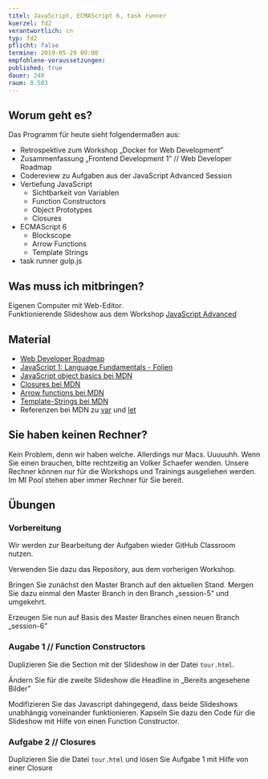 ```yaml
---
titel: JavaScript, ECMAScript 6, task runner
kuerzel: fd2
verantwortlich: cn
typ: fd2
pflicht: false
termine: 2019-05-29 09:00
empfohlene-voraussetzungen: 
published: true
dauer: 240
raum: 0.503
---
```


## Worum geht es?
Das Programm für heute sieht folgendermaßen aus:
* Retrospektive zum Workshop „Docker for Web Development”
* Zusammenfassung „Frontend Development 1” // Web Developer Roadmap
* Codereview zu Aufgaben aus der JavaScript Advanced Session
* Vertiefung JavaScript
  * Sichtbarkeit von Variablen
  * Function Constructors
  * Object Prototypes
  * Closures
* ECMAScript 6
  * Blockscope
  * Arrow Functions
  * Template Strings
* task runner gulp.js

## Was muss ich mitbringen?
Eigenen Computer mit Web-Editor.  
Funktionierende Slideshow aus dem Workshop [JavaScript Advanced](/mi-bachelor-webdevelopment/lehrveranstaltungen/fd1-05-10/)

## Material
* [Web Developer Roadmap](https://github.com/kamranahmedse/developer-roadmap)
* [JavaScript 1: Language Fundamentals - Folien](../../material/frontend-development-1/session-4/slides/Chapter08-JavaScript1LanguageFundamentals.pdf)
* [JavaScript object basics bei MDN](https://developer.mozilla.org/en-US/docs/Learn/JavaScript/Objects/Basics#What_is_this)
* [Closures bei MDN](https://developer.mozilla.org/en-US/docs/Web/JavaScript/Closures)
* [Arrow functions bei MDN](https://developer.mozilla.org/en-US/docs/Web/JavaScript/Reference/Functions/Arrow_functions)
* [Template-Strings bei MDN](https://developer.mozilla.org/en-US/docs/Web/JavaScript/Reference/Template_literals)
* Referenzen bei MDN zu [var](https://developer.mozilla.org/de/docs/Web/JavaScript/Reference/Statements/var) und [let](https://developer.mozilla.org/de/docs/Web/JavaScript/Reference/Statements/let)

## Sie haben keinen Rechner?
Kein Problem, denn wir haben welche. Allerdings nur Macs. Uuuuuhh. Wenn Sie einen brauchen, bitte rechtzeitig an Volker Schaefer wenden. Unsere Rechner können nur für die Workshops und Trainings ausgeliehen werden. Im MI Pool stehen aber immer Rechner für Sie bereit.

## Übungen
### Vorbereitung

Wir werden zur Bearbeitung der Aufgaben wieder GitHub Classroom nutzen.

Verwenden Sie dazu das Repository, aus dem vorherigen Workshop. 

Bringen Sie zunächst den Master Branch auf den aktuellen Stand. Mergen Sie dazu einmal den Master Branch in den Branch „session-5” und umgekehrt.

Erzeugen Sie nun auf Basis des Master Branches einen neuen Branch „session-6”

### Augabe 1 // Function Constructors
Duplizieren Sie die Section mit der Slideshow in der Datei `tour.html`.

Ändern Sie für die zweite Slideshow die Headline in „Bereits angesehene Bilder”

Modifizieren Sie das Javascript dahingegend, dass beide Slideshows unabhängig voneinander funktionieren. Kapseln Sie dazu den Code für die Slideshow mit Hilfe von einen Function Constructor.

### Aufgabe 2 // Closures
Duplizieren Sie die Datei `tour.html` und lösen Sie Aufgabe 1 mit Hilfe von einer Closure
